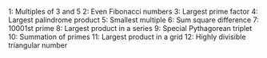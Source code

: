 1: Multiples of 3 and 5
2: Even Fibonacci numbers
3: Largest prime factor
4: Largest palindrome product
5: Smallest multiple
6: Sum square difference
7: 10001st prime
8: Largest product in a series
9: Special Pythagorean triplet
10: Summation of primes
11: Largest product in a grid
12: Highly divisible triangular number
